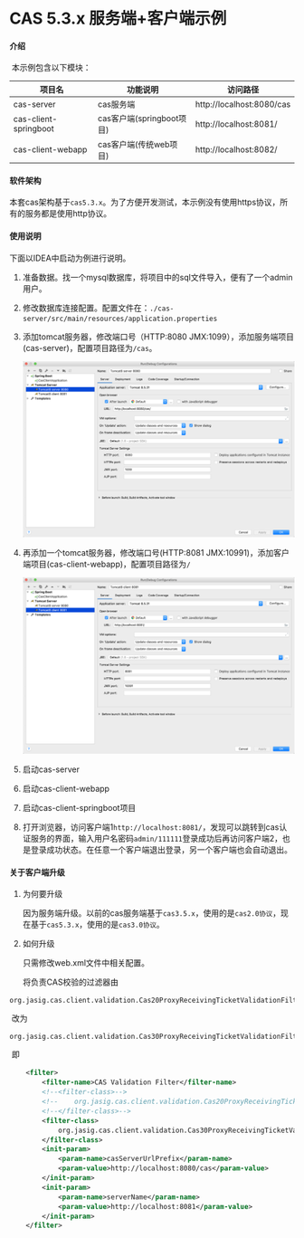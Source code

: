 # CAS 5.3.x 服务端+客户端示例

#### 介绍

​	本示例包含以下模块：

|项目名|功能说明|访问路径|
|-----|----|----|
|cas-server|cas服务端|http://localhost:8080/cas|
|cas-client-springboot|cas客户端(springboot项目)|http://localhost:8081/|
|cas-client-webapp|cas客户端(传统web项目)|http://localhost:8082/|


#### 软件架构
​	本套cas架构基于`cas5.3.x`。为了方便开发测试，本示例没有使用https协议，所有的服务都是使用http协议。


#### 使用说明

下面以IDEA中启动为例进行说明。

1. 准备数据。找一个mysql数据库，将项目中的sql文件导入，便有了一个admin用户。

2. 修改数据库连接配置。配置文件在：`./cas-server/src/main/resources/application.properties`

3. 添加tomcat服务器，修改端口号（HTTP:8080 JMX:1099），添加服务端项目(cas-server)，配置项目路径为`/cas`。

   ![](img/1.png)

4. 再添加一个tomcat服务器，修改端口号(HTTP:8081 JMX:10991)，添加客户端项目(cas-client-webapp)，配置项目路径为`/`

   ![](img/2.png)

5. 启动cas-server

6. 启动cas-client-webapp

7. 启动cas-client-springboot项目

8. 打开浏览器，访问客户端1`http://localhost:8081/`，发现可以跳转到cas认证服务的界面，输入用户名密码`admin/111111`登录成功后再访问客户端2，也是登录成功状态。在任意一个客户端退出登录，另一个客户端也会自动退出。

#### 关于客户端升级

1. 为何要升级

   因为服务端升级。以前的cas服务端基于`cas3.5.x`，使用的是`cas2.0协议`，现在基于`cas5.3.x`，使用的是`cas3.0协议`。

2. 如何升级 

   只需修改web.xml文件中相关配置。

   将负责CAS校验的过滤器由

```
org.jasig.cas.client.validation.Cas20ProxyReceivingTicketValidationFilter
```
​		改为
```
org.jasig.cas.client.validation.Cas30ProxyReceivingTicketValidationFilter
```
​		即
```xml
    <filter>
        <filter-name>CAS Validation Filter</filter-name>
        <!--<filter-class>-->
        <!--    org.jasig.cas.client.validation.Cas20ProxyReceivingTicketValidationFilter-->
        <!--</filter-class>-->
        <filter-class>
            org.jasig.cas.client.validation.Cas30ProxyReceivingTicketValidationFilter
        </filter-class>
        <init-param>
            <param-name>casServerUrlPrefix</param-name>
            <param-value>http://localhost:8080/cas</param-value>
        </init-param>
        <init-param>
            <param-name>serverName</param-name>
            <param-value>http://localhost:8081</param-value>
        </init-param>
    </filter>
```
